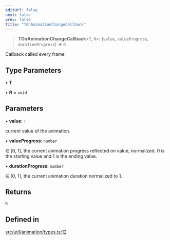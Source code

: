 ```yaml
---
editUrl: false
next: false
prev: false
title: "TOnAnimationChangeCallback"
---
```


> **TOnAnimationChangeCallback**\<`T`, `R`\>: (`value`, `valueProgress`, `durationProgress`) => `R`

Callback called every frame

## Type Parameters

• **T**

• **R** = `void`

## Parameters

• **value**: `T`

current value of the animation.

• **valueProgress**: `number`

∈ [0, 1], the current animation progress reflected on value, normalized.
0 is the starting value and 1 is the ending value.

• **durationProgress**: `number`

∈ [0, 1], the current animation duration normalized to 1.

## Returns

`R`

## Defined in

[src/util/animation/types.ts:12](https://github.com/fabricjs/fabric.js/blob/v6.0.0-rc4/src/util/animation/types.ts#L12)

